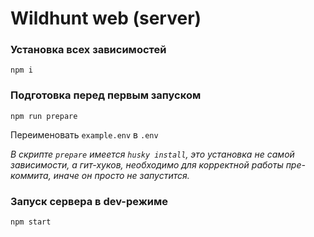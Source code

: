 # Wildhunt web (server)

### Установка всех зависимостей

```
npm i
```

### Подготовка перед первым запуском

```
npm run prepare
```

Переименовать `example.env` в `.env`


_В скрипте `prepare` имеется `husky install`, это установка не самой зависимости, а гит-хуков, 
необходимо для корректной работы пре-коммита, иначе он просто не запустится._

### Запуск сервера в dev-режиме

```
npm start
```
